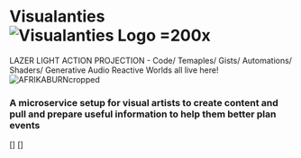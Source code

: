 # Visualanties ![Visualanties Logo =200x](https://user-images.githubusercontent.com/1236067/205092392-d81a75fd-4482-4d4e-854c-d7b73756e1d2.png)

LAZER LIGHT ACTION PROJECTION - Code/ Temaples/ Gists/ Automations/ Shaders/ Generative Audio Reactive Worlds all live here!
![AFRIKABURNcropped](https://user-images.githubusercontent.com/1236067/205002357-3910cf35-f13c-48f5-ad45-14173a075a74.jpeg)


### A microservice setup for visual artists to create content and pull and prepare useful information to help them better plan events

[]
[]

